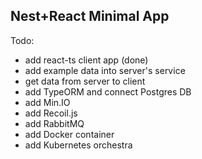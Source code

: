 
## Nest+React Minimal App

Todo:

- add react-ts client app (done)
- add example data into server's service
- get data from server to client
- add TypeORM and connect Postgres DB
- add Min.IO
- add Recoil.js
- add RabbitMQ
- add Docker container
- add Kubernetes orchestra

